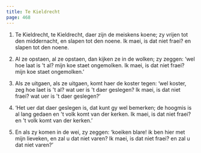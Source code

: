 ```yaml
---
title: Te Kieldrecht
page: 468
---  
```



1. Te Kieldrecht, te Kieldrecht,
daer zijn de meiskens koene;
zy vrijen tot den middernacht,
en slapen tot den noene.
Ik maei,
is dat niet fraei?
en slapen tot den noene.


2. Al ze opstaen, al ze opstaen,
dan kijken ze in de wolken;
zy zeggen: ‘wel hoe laat is 't al?
mijn koe staet ongemolken.
Ik maei,
is dat niet fraei?
mijn koe staet ongemolken.’


3. Als ze uitgaen, als ze uitgaen,
komt haer de koster tegen:
‘wel koster, zeg hoe laet is 't al?
wat uer is 't daer geslegen?
Ik maei,
is dat niet fraei?
wat uer is 't daer geslegen?’


4. ‘Het uer dat daer geslegen is,
dat kunt gy wel bemerken;
de hoogmis is al lang gedaen
en 't volk komt van der kerken.
Ik maei,
is dat niet fraei?
en 't volk komt van der kerken.’


5. En als zy komen in de wei,
zy zeggen: ‘koeiken blare!
ik ben hier met mijn lieveken,
en zal u dat niet varen?
Ik maei,
is dat niet fraei?
en zal u dat niet varen?’
